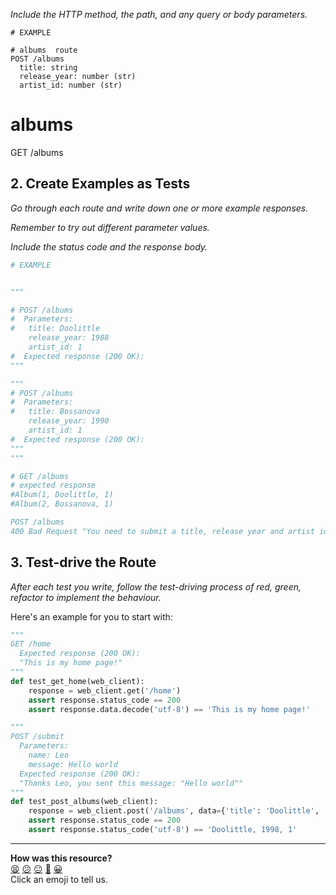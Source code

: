_Include the HTTP method, the path, and any query or body parameters._

```
# EXAMPLE

# albums  route
POST /albums
  title: string
  release_year: number (str)
  artist_id: number (str)
```

# albums 
GET /albums


## 2. Create Examples as Tests

_Go through each route and write down one or more example responses._

_Remember to try out different parameter values._

_Include the status code and the response body._

```python
# EXAMPLE


"""

# POST /albums
#  Parameters:
#   title: Doolittle
    release_year: 1988
    artist_id: 1
#  Expected response (200 OK):
"""

"""
# POST /albums
#  Parameters:
#   title: Bossanova
    release_year: 1990
    artist_id: 1
#  Expected response (200 OK):
"""
"""

# GET /albums
# expected response
#Album(1, Doolittle, 1)
#Album(2, Bossanova, 1)

POST /albums
400 Bad Request "You need to submit a title, release year and artist id"


```

## 3. Test-drive the Route

_After each test you write, follow the test-driving process of red, green, refactor to implement the behaviour._

Here's an example for you to start with:

```python
"""
GET /home
  Expected response (200 OK):
  "This is my home page!"
"""
def test_get_home(web_client):
    response = web_client.get('/home')
    assert response.status_code == 200
    assert response.data.decode('utf-8') == 'This is my home page!'

"""
POST /submit
  Parameters:
    name: Leo
    message: Hello world
  Expected response (200 OK):
  "Thanks Leo, you sent this message: "Hello world""
"""
def test_post_albums(web_client):
    response = web_client.post('/albums', data={'title': 'Doolittle', 'release_year': '1988', 'artist_id': 1})
    assert response.status_code == 200
    assert response.status_code('utf-8') == 'Doolittle, 1998, 1'
```


<!-- BEGIN GENERATED SECTION DO NOT EDIT -->

---

**How was this resource?**  
[😫](https://airtable.com/shrUJ3t7KLMqVRFKR?prefill_Repository=makersacademy%2Fweb-applications-in-python&prefill_File=resources%2Fplain_route_recipe_template.md&prefill_Sentiment=😫) [😕](https://airtable.com/shrUJ3t7KLMqVRFKR?prefill_Repository=makersacademy%2Fweb-applications-in-python&prefill_File=resources%2Fplain_route_recipe_template.md&prefill_Sentiment=😕) [😐](https://airtable.com/shrUJ3t7KLMqVRFKR?prefill_Repository=makersacademy%2Fweb-applications-in-python&prefill_File=resources%2Fplain_route_recipe_template.md&prefill_Sentiment=😐) [🙂](https://airtable.com/shrUJ3t7KLMqVRFKR?prefill_Repository=makersacademy%2Fweb-applications-in-python&prefill_File=resources%2Fplain_route_recipe_template.md&prefill_Sentiment=🙂) [😀](https://airtable.com/shrUJ3t7KLMqVRFKR?prefill_Repository=makersacademy%2Fweb-applications-in-python&prefill_File=resources%2Fplain_route_recipe_template.md&prefill_Sentiment=😀)  
Click an emoji to tell us.

<!-- END GENERATED SECTION DO NOT EDIT -->
